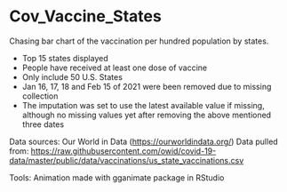 # Cov_Vaccine_States
Chasing bar chart of the vaccination per hundred population by states.

- Top 15 states displayed
- People have received at least one dose of vaccine
- Only include 50 U.S. States
- Jan 16, 17, 18 and Feb 15 of 2021 were been removed due to missing collection
- The imputation was set to use the latest available value if missing, although no missing values yet after removing the above mentioned three dates

Data sources: Our World in Data (https://ourworldindata.org/)
Data pulled from: https://raw.githubusercontent.com/owid/covid-19-data/master/public/data/vaccinations/us_state_vaccinations.csv

Tools: Animation made with gganimate package in RStudio
